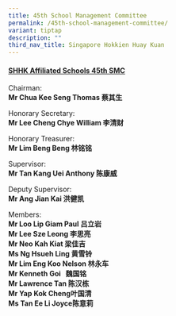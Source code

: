 ```yaml
---
title: 45th School Management Committee
permalink: /45th-school-management-committee/
variant: tiptap
description: ""
third_nav_title: Singapore Hokkien Huay Kuan
---
```

<h4><u>SHHK Affiliated Schools 45th SMC</u></h4>
<p>Chairman:&nbsp;
<br><strong>Mr Chua Kee Seng Thomas&nbsp;蔡其生</strong>
</p>
<p>Honorary Secretary:&nbsp;
<br><strong>Mr Lee Cheng Chye William 李清财</strong>
</p>
<p>Honorary Treasurer:&nbsp;
<br><strong>Mr Lim Beng Beng 林铭铭</strong>
</p>
<p>Supervisor:&nbsp;
<br><strong>Mr Tan Kang Uei Anthony 陈康威</strong>
</p>
<p>Deputy Supervisor:&nbsp;
<br><strong>Mr Ang Jian Kai 洪健凯</strong>
</p>
<p>Members:&nbsp;
<br><strong>Mr Loo Lip Giam Paul 吕立岩</strong>
<br><strong>Mr Lee Sze Leong 李思亮</strong>
<br><strong>Mr Neo Kah Kiat 梁佳吉</strong>
<br><strong>Ms Ng Hsueh Ling 黄雪铃</strong>
<br><strong>Mr Lim Eng Koo Nelson 林永车</strong>
<br><strong>Mr Kenneth Goi &nbsp;&nbsp;魏国铭</strong>
<br><strong>Mr Lawrence Tan 陈汉栋</strong>
<br><strong>Mr Yap Kok Cheng叶国清</strong>
<br><strong>Ms Tan Ee Li Joyce陈意莉</strong>
</p>
<p></p>